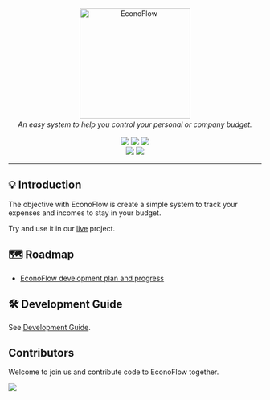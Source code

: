 <div align="center">
<span align="center"><img alt="EconoFlow" width="220" src="https://econoflow.pt/assets/images/logo-without-background-300-min.png"><span /><br>
<em>An easy system to help you control your personal or company budget.</em>
<br><br>
<a title="Build Status" target="_blank" href="https://github.com/FelipePSoares/EconoFlow/actions/workflows/Release.yml"><img src="https://img.shields.io/github/actions/workflow/status/FelipePSoares/EconoFlow/Release.yml?style=flat-square"></a>
<a title="Code Size" target="_blank" href="https://github.com/FelipePSoares/EconoFlow"><img src="https://img.shields.io/github/languages/code-size/FelipePSoares/EconoFlow.svg?style=flat-square&color=yellow"></a>
<a title="GitHub Pull Requests" target="_blank" href="https://github.com/FelipePSoares/EconoFlow/pulls"><img src="https://img.shields.io/github/issues-pr-closed/FelipePSoares/EconoFlow.svg?style=flat-square&color=FF9966"></a>
<br>
<a title="GitHub Commits" target="_blank" href="https://github.com/FelipePSoares/EconoFlow/commits/master"><img src="https://img.shields.io/github/commit-activity/m/FelipePSoares/EconoFlow.svg?style=flat-square"></a>
<a title="Last Commit" target="_blank" href="https://github.com/FelipePSoares/EconoFlow/commits/master"><img src="https://img.shields.io/github/last-commit/FelipePSoares/EconoFlow.svg?style=flat-square&color=FF9900"></a>
</div>

---

## 💡 Introduction

The objective with EconoFlow is create a simple system to track your expenses and incomes to stay in your budget. 

Try and use it in our [live](https://www.econoflow.pt) project.

## 🗺️ Roadmap

* [EconoFlow development plan and progress](https://github.com/users/FelipePSoares/projects/1)

## 🛠️ Development Guide

See [Development Guide](https://github.com/FelipePSoares/EconoFlow/blob/master/.github/CONTRIBUTING.md).

## Contributors

Welcome to join us and contribute code to EconoFlow together.

<a href="https://github.com/FelipePSoares/EconoFlow/graphs/contributors">
   <img src="https://contrib.rocks/image?repo=FelipePSoares/EconoFlow" />
</a>
